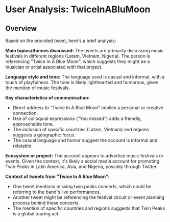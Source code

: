 # User Analysis: TwiceInABluMoon

## Overview

Based on the provided tweet, here's a brief analysis:

**Main topics/themes discussed:**
The tweets are primarily discussing music festivals in different regions (Latam, Vietnam, Nigeria). The person is referencing "Twice In A Blue Moon", which suggests they might be a musician or artist associated with that project.

**Language style and tone:**
The language used is casual and informal, with a touch of playfulness. The tone is likely lighthearted and humorous, given the mention of music festivals.

**Key characteristics of communication:**

* Direct address to "Twice In A Blue Moon" implies a personal or creative connection.
* Use of colloquial expressions ("You missed") adds a friendly, approachable tone.
* The inclusion of specific countries (Latam, Vietnam) and regions suggests a geographic focus.
* The casual language and humor suggest the account is informal and relatable.

**Ecosystem or project:**
The account appears to advertise music festivals or events. Given the context, it's likely a social media account for promoting Twin Peaks in Latin America, Asia, and Nigeria, possibly through Twitter.

**Context of tweets from "Twice In A Blue Moon":**

* One tweet mentions missing twin peaks concerts, which could be referring to the band's live performances.
* Another tweet might be referencing the festival circuit or event planning process behind these concerts.
* The mention of specific countries and regions suggests that Twin Peaks is a global touring act.